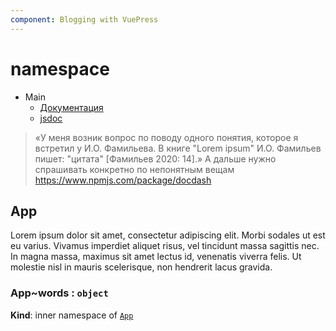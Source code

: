 ```yaml
---
component: Blogging with VuePress
---
```

# namespace
* Main
    * [Документация][vue]
    * [jsdoc](https://devdocs.io/jsdoc/howto-es2015-modules)
> «У меня возник вопрос по поводу одного понятия, которое я встретил у И.О. Фамильева. В книге "Lorem ipsum" И.О. Фамильев пишет: "цитата" [Фамильев 2020: 14].»
> А дальше нужно спрашивать конкретно по непонятным вещам
https://www.npmjs.com/package/docdash

[vue]:https://zababurinsv.github.io/vuepress/

<a name="words.module_App"></a>

## App
Lorem ipsum dolor sit amet, consectetur adipiscing elit. Morbi sodales ut est eu varius. Vivamus imperdiet aliquet risus, vel tincidunt massa sagittis nec. In magna massa, maximus sit amet lectus id, venenatis viverra felis. Ut molestie nisl in mauris scelerisque, non hendrerit lacus gravida.

<a name="words.module_App..words"></a>

### App~words : <code>object</code>
<req />

**Kind**: inner namespace of [<code>App</code>](#words.module_App)  
